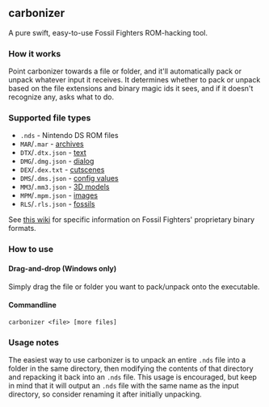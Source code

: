 ## carbonizer
A pure swift, easy-to-use Fossil Fighters ROM-hacking tool.

### How it works
Point carbonizer towards a file or folder, and it'll automatically pack or unpack whatever input it receives.
It determines whether to pack or unpack based on the file extensions and binary magic ids it sees, and if it doesn't recognize any, asks what to do.

### Supported file types
- `.nds` - Nintendo DS ROM files
- `MAR`/`.mar` - [archives](https://github.com/simonomi/ff1-binary-formats/wiki/MAR,-MCM)
- `DTX`/`.dtx.json` - [text](https://github.com/simonomi/ff1-binary-formats/wiki/DTX)
- `DMG`/`.dmg.json` - [dialog](https://github.com/simonomi/ff1-binary-formats/wiki/DMG)
- `DEX`/`.dex.txt` - [cutscenes](https://github.com/simonomi/ff1-binary-formats/wiki/DEX)
- `DMS`/`.dms.json` - [config values](https://github.com/simonomi/ff1-binary-formats/wiki/DMS)
- `MM3`/`.mm3.json` - [3D models](https://github.com/simonomi/ff1-binary-formats/wiki/MM3)
- `MPM`/`.mpm.json` - [images](https://github.com/simonomi/ff1-binary-formats/wiki/MPM)
- `RLS`/`.rls.json` - [fossils](https://github.com/simonomi/ff1-binary-formats/wiki/RLS)

See [this wiki](https://github.com/simonomi/FF1_Binary_Formats/wiki) for specific information on Fossil Fighters' proprietary binary formats.

### How to use
#### Drag-and-drop (Windows only)
Simply drag the file or folder you want to pack/unpack onto the executable.

#### Commandline
`carbonizer <file> [more files]`

### Usage notes
The easiest way to use carbonizer is to unpack an entire `.nds` file into a folder in the same directory,
then modifying the contents of that directory and repacking it back into an `.nds` file. This usage is encouraged, but keep in mind that it will output an `.nds` file with the same name as the input directory, so consider renaming it after initially unpacking.
